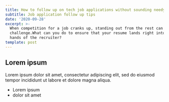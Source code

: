 ```yaml
---
title: How to follow up on tech job applications without sounding needy
subtitle: Job application follow up tips
date: '2020-09-28'
excerpt: >-
  When competition for a job cranks up, standing out from the rest can be a
  challenge.What can you do to ensure that your resume lands right into the
  hands of the recruiter?
template: post
---
```

## Lorem ipsum
Lorem ipsum dolor sit amet, consectetur adipiscing elit, sed do eiusmod tempor incididunt ut labore et dolore magna aliqua.
- Lorem ipsum
- dolor sit amet